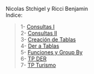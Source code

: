 Nicolas Stchigel y Ricci Benjamin \
Indice: 
>  1- [Consultas I](/CONSULTAS1) \
>  2- [Consultas II](/CONSULTAS2) \
>  3- [Creación de Tablas](/CREACIONDETABLAS) \
>  4- [Der a Tablas](/DER%20A%20TABLAS) \
>  5- [Funciones y Group By](/FUNCIONESYGROUPBY) \
>  6- [TP DER](/TP%20DER) \
>  7- [TP Turismo](/TPTURISMO) 
